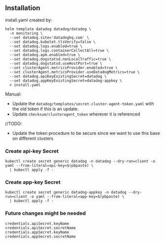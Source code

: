 ## Installation

install.yaml created by:

```
helm template datadog datadog/datadog \
  -n monitoring \
  --set datadog.site='datadoghq.com' \
  --set datadog.kubelet.tlsVerify=false \
  --set datadog.logs.enabled=true \
  --set datadog.logs.containerCollectAll=true \
  --set datadog.apm.enabled=true \
  --set datadog.dogstatsd.nonLocalTraffic=true \
  --set datadog.dogstatsd.useHostPort=true \
  --set clusterAgent.metricsProvider.enabled=true \
  --set clusterAgent.metricsProvider.useDatadogMetrics=true \
  --set datadog.apiKeyExistingSecret=datadog \
  --set datadog.appKeyExistingSecret=datadog-appkey \
  > install.yaml
```

Manual:
* Update the `datadog/templates/secret-cluster-agent-token.yaml` with the old token if this is an update.
* Update `checksum/clusteragent_token` wherever it is referenced

//TODO:
* Update the token procedure to be secure since we want to use this base on different clusters

### Create api-key Secret

```
kubectl create secret generic datadog -n datadog --dry-run=client -o yaml --from-literal=api-key=$(pbpaste) \
  | kubectl apply -f -
```

### Create app-key Secret

```
kubectl create secret generic datadog-appkey -n datadog --dry-run=client -o yaml --from-literal=app-key=$(pbpaste) \
  | kubectl apply -f -
```


### Future changes might be needed
```
credentials.apiSecret.keyName
credentials.apiSecret.secretName
credentials.appSecret.keyName
credentials.appSecret.secretName
```
